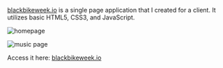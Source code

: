 [blackbikeweek.io](blackbikeweek.io) is a single page application that I created for a client.  It utilizes basic HTML5, CSS3, and JavaScript.

![homepage](https://imgur.com/N2Ig9bE.png "homepage")

![music page](https://imgur.com/5jKXMbl.png "music page")

Access it here: [blackbikeweek.io](blackbikeweek.io)


